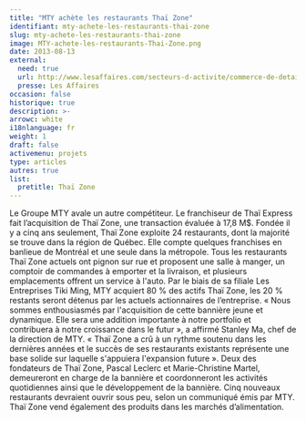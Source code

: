 ```yaml
---
title: "MTY achète les restaurants Thaï Zone"
identifiant: mty-achete-les-restaurants-thai-zone
slug: mty-achete-les-restaurants-thai-zone
image: MTY-achete-les-restaurants-Thai-Zone.png
date: 2013-08-13
external:
  need: true
  url: http://www.lesaffaires.com/secteurs-d-activite/commerce-de-detail/mty-achete-les-restaurants-thai-zone/560462
  presse: Les Affaires
occasion: false
historique: true
description: >-
arrowc: white
i18nlanguage: fr
weight: 1
draft: false
activemenu: projets
type: articles
autres: true
list:
  pretitle: Thaï Zone
---
```

Le Groupe MTY avale un autre compétiteur. Le franchiseur de Thaï Express fait l’acquisition de Thaï Zone, une transaction évaluée à 17,8 M$. Fondée il y a cinq ans seulement, Thaï Zone exploite 24 restaurants, dont la majorité se trouve dans la région de Québec. Elle compte quelques franchises en banlieue de Montréal et une seule dans la métropole. Tous les restaurants Thaï Zone actuels ont pignon sur rue et proposent une salle à manger, un comptoir de commandes à emporter et la livraison, et plusieurs emplacements offrent un service à l'auto. Par le biais de sa filiale Les Entreprises Tiki Ming, MTY acquiert 80 % des actifs Thaï Zone, les 20 % restants seront détenus par les actuels actionnaires de l’entreprise. « Nous sommes enthousiasmés par l'acquisition de cette bannière jeune et dynamique. Elle sera une addition importante à notre portfolio et contribuera à notre croissance dans le futur », a affirmé Stanley Ma, chef de la direction de MTY. « Thaï Zone a crû à un rythme soutenu dans les dernières années et le succès de ses restaurants existants représente une base solide sur laquelle s'appuiera l'expansion future ». Deux des fondateurs de Thaï Zone, Pascal Leclerc et Marie-Christine Martel, demeureront en charge de la bannière et coordonneront les activités quotidiennes ainsi que le développement de la bannière. Cinq nouveaux restaurants devraient ouvrir sous peu, selon un communiqué émis par MTY. Thaï Zone vend également des produits dans les marchés d’alimentation.

